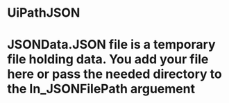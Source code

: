 # UiPathJSON
# JSONData.JSON file is a temporary file holding data. You add your file here or pass the needed directory to the In_JSONFilePath arguement
